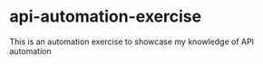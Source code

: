 # api-automation-exercise
This is an automation exercise to showcase my knowledge of API automation
